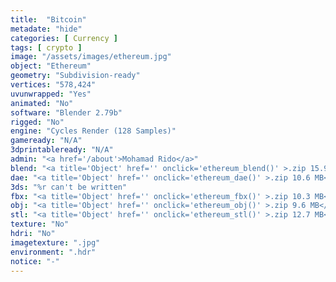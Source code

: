 ```yaml
---
title:  "Bitcoin"
metadate: "hide"
categories: [ Currency ]
tags: [ crypto ]
image: "/assets/images/ethereum.jpg"
object: "Ethereum"
geometry: "Subdivision-ready"
vertices: "578,424"
uvunwrapped: "Yes"
animated: "No"
software: "Blender 2.79b"
rigged: "No"
engine: "Cycles Render (128 Samples)"
gameready: "N/A"
3dprintableready: "N/A"
admin: "<a href='/about'>Mohamad Rido</a>"
blend: "<a title='Object' href='' onclick='ethereum_blend()' >.zip 15.9 MB</a>"
dae: "<a title='Object' href='' onclick='ethereum_dae()' >.zip 10.6 MB</a>"
3ds: "%r can't be written"
fbx: "<a title='Object' href='' onclick='ethereum_fbx()' >.zip 10.3 MB</a>"
obj: "<a title='Object' href='' onclick='ethereum_obj()' >.zip 9.6 MB</a>"
stl: "<a title='Object' href='' onclick='ethereum_stl()' >.zip 12.7 MB</a>"
texture: "No"
hdri: "No"
imagetexture: ".jpg"
environment: ".hdr"
notice: "-"
---
```


